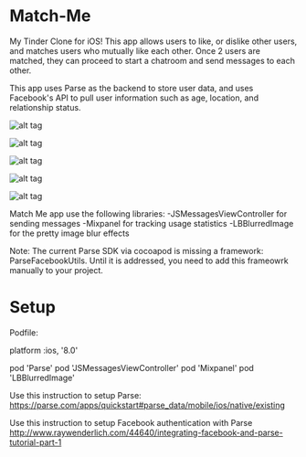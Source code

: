 Match-Me
========

My Tinder Clone for iOS! This app allows users to like, or dislike other users, and matches users who mutually like each other. 
Once 2 users are matched, they can proceed to start a chatroom and send messages to each other.

This app uses Parse as the backend to store user data, and uses Facebook's API to pull user information such as age, location,
and relationship status. 

![alt tag](https://github.com/LunarFlash/MatchMe/blob/master/MatchMe/screenshot1.png)

![alt tag](https://github.com/LunarFlash/MatchMe/blob/master/MatchMe/screenshot2.png)

![alt tag](https://github.com/LunarFlash/MatchMe/blob/master/MatchMe/screenshot3.png)

![alt tag](https://github.com/LunarFlash/MatchMe/blob/master/MatchMe/screenshot4.png)

![alt tag](https://github.com/LunarFlash/MatchMe/blob/master/MatchMe/screenshot5.png)


Match Me app use the following libraries:
-JSMessagesViewController for sending messages
-Mixpanel for tracking usage statistics
-LBBlurredImage for the pretty image blur effects

Note: The current Parse SDK via cocoapod is missing a framework: ParseFacebookUtils. Until it is addressed, you need to add this 
frameowrk manually to your project.


Setup
=====

Podfile:

platform :ios, '8.0'

pod 'Parse'
pod 'JSMessagesViewController'
pod 'Mixpanel'
pod 'LBBlurredImage'

Use this instruction to setup Parse:
https://parse.com/apps/quickstart#parse_data/mobile/ios/native/existing

Use this instruction to setup Facebook authentication with Parse
http://www.raywenderlich.com/44640/integrating-facebook-and-parse-tutorial-part-1



